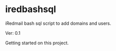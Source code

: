 # iredbashsql
iRedmail bash sql script to add domains and users.

Ver: 0.1

  Getting started on this project.
